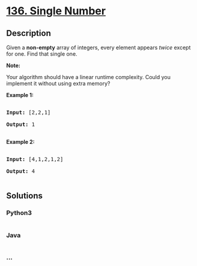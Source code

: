 # [136. Single Number](https://leetcode.com/problems/single-number)

## Description
<p>Given a <strong>non-empty</strong>&nbsp;array of integers, every element appears <em>twice</em> except for one. Find that single one.</p>



<p><strong>Note:</strong></p>



<p>Your algorithm should have a linear runtime complexity. Could you implement it without using extra memory?</p>



<p><strong>Example 1:</strong></p>



<pre>

<strong>Input:</strong> [2,2,1]

<strong>Output:</strong> 1

</pre>



<p><strong>Example 2:</strong></p>



<pre>

<strong>Input:</strong> [4,1,2,1,2]

<strong>Output:</strong> 4

</pre>




## Solutions


<!-- tabs:start -->

### **Python3**

```python

```

### **Java**

```java

```

### **...**
```

```

<!-- tabs:end -->